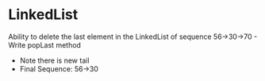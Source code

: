 # LinkedList

Ability to delete the last
element in the LinkedList
of sequence 56->30->70 - Write popLast method
- Note there is new tail
- Final Sequence: 56->30
